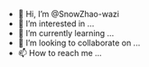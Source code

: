 - 👋 Hi, I’m @SnowZhao-wazi
- 👀 I’m interested in ...
- 🌱 I’m currently learning ...
- 💞️ I’m looking to collaborate on ...
- 📫 How to reach me ...

<!---
SnowZhao-wazi/SnowZhao-wazi is a ✨ special ✨ repository because its `README.md` (this file) appears on your GitHub profile.
You can click the Preview link to take a look at your changes.
--->

